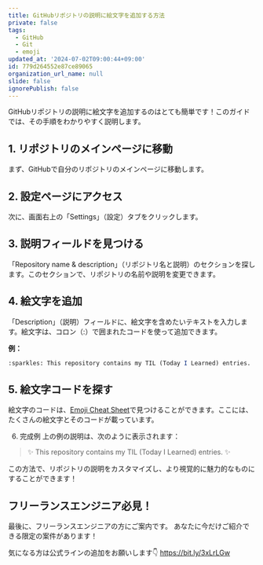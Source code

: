 ```yaml
---
title: GitHubリポジトリの説明に絵文字を追加する方法
private: false
tags:
  - GitHub
  - Git
  - emoji
updated_at: '2024-07-02T09:00:44+09:00'
id: 779d264552e87ce89065
organization_url_name: null
slide: false
ignorePublish: false
---
```


GitHubリポジトリの説明に絵文字を追加するのはとても簡単です！このガイドでは、その手順をわかりやすく説明します。

## 1. リポジトリのメインページに移動
まず、GitHubで自分のリポジトリのメインページに移動します。

## 2. 設定ページにアクセス
次に、画面右上の「Settings」（設定）タブをクリックします。


## 3. 説明フィールドを見つける
「Repository name & description」（リポジトリ名と説明）のセクションを探します。このセクションで、リポジトリの名前や説明を変更できます。

## 4. 絵文字を追加
「Description」（説明）フィールドに、絵文字を含めたいテキストを入力します。絵文字は、コロン（:）で囲まれたコードを使って追加できます。

**例：**

```mathematica
:sparkles: This repository contains my TIL (Today I Learned) entries. :sparkles:
```

## 5. 絵文字コードを探す
絵文字のコードは、[Emoji Cheat Sheet](https://www.webfx.com/tools/emoji-cheat-sheet/)で見つけることができます。ここには、たくさんの絵文字とそのコードが載っています。

6. 完成例
上の例の説明は、次のように表示されます：

> ✨ This repository contains my TIL (Today I Learned) entries. ✨

この方法で、リポジトリの説明をカスタマイズし、より視覚的に魅力的なものにすることができます！

## フリーランスエンジニア必見！

最後に、フリーランスエンジニアの方にご案内です。
あなたに今だけご紹介できる限定の案件があります！

気になる方は公式ラインの追加をお願いします👇
https://bit.ly/3xLrLGw